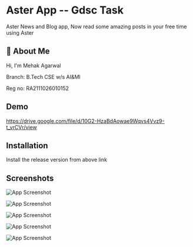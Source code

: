 
# Aster App -- Gdsc Task

Aster News and Blog app, Now read some amazing posts in your free time using Aster



## 🚀 About Me

Hi, I'm Mehak Agarwal

Branch: B.Tech CSE w/s AI&Ml

Reg no: RA2111026010152



## Demo

https://drive.google.com/file/d/10G2-HzaBdAowae9Wqvs4Vvz9-t_vrCVr/view

## Installation

Install the release version from above link

    
## Screenshots

![App Screenshot](https://i.imgur.com/ID3SB3Z.jpg) 

![App Screenshot](https://i.imgur.com/MLXTgQS.jpg)

![App Screenshot](https://i.imgur.com/0FLH3JW.jpg)

![App Screenshot](https://i.imgur.com/9aZEUAN.jpg)

![App Screenshot](https://i.imgur.com/5MwWwRH.jpg)
